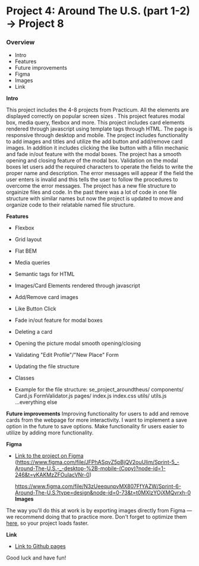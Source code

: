# Project 4: Around The U.S. (part 1-2) -> Project 8

### Overview  

* Intro 
* Features
* Future improvements
* Figma  
* Images 
* Link 
  
**Intro**
  
This project includes the 4-8 projects from Practicum. All the elements are displayed correctly on popular screen sizes . This project features modal box, media query, flexbox and more. This project includes card elements rendered through javascript using template tags through HTML. The page is responsive through desktop and mobile. The project includes functionality to add images and titles and utilize the add button and add/remove card images. In addition it includes clicking the like button with a fillin mechanic and fade in/out feature with the modal boxes. The project has a smooth opening and closing feature of the modal box. Validation on the modal boxes let users add the required characters to operate the fields to write the proper name and description. The error messages will appear if the field the user enters is invalid and this tells the user to follow the procedures to overcome the error messages. The project has a new file structure to orgainize files and code. In the past there was a lot of code in one file structure with similar names but now the project is updated to move and organize code to their relatable named file structure. 
  
**Features**
* Flexbox
* Grid layout
* Flat BEM 
* Media queries
* Semantic tags for HTML
* Images/Card Elements rendered through javascript 
* Add/Remove card images
* Like Button Click
* Fade in/out feature for modal boxes
* Deleting a card
* Opening the picture modal smooth opening/closing
* Validating "Edit Profile"/"New Place" Form
* Updating the file structure
* Classes


* Example for the file structure:
se_project_aroundtheus/
    components/
        Card.js
        FormValidator.js
    pages/
        index.js
        index.css
    utils/
        utils.js
    ...everything else
 
 **Future improvements**
Improving functionality for users to add and remove cards from the webpage for more interactivity. 
I want to implement a save option in the future to save options. Make functionality fir users easier to utilize by adding more functionality.

**Figma**  
  
* [Link to the project on Figma](https://www.figma.com/file/ii4xxsJ0ghevUOcssTlHZv/Sprint-3%3A-Around-the-US?node-id=0%3A1)
(https://www.figma.com/file/JFPhASqvZ5pBjQV2ouUlim/Sprint-5_-Around-The-U.S.-_-desktop-%2B-mobile-(Copy)?node-id=1-246&t=yKAKMzZFOuIacVNr-0)  
  
  https://www.figma.com/file/N3zUeequnpvMX807FfYAZW/Sprint-6-Around-The-U.S.?type=design&node-id=0-73&t=t0MXlzYOjXMQvrxh-0
**Images**  
  
The way you'll do this at work is by exporting images directly from Figma — we recommend doing that to practice more. Don't forget to optimize them [here](https://tinypng.com/), so your project loads faster. 
  
**Link**

* [Link to Github pages](https://codersclaim.github.io/se_project_aroundtheus)  

Good luck and have fun!
